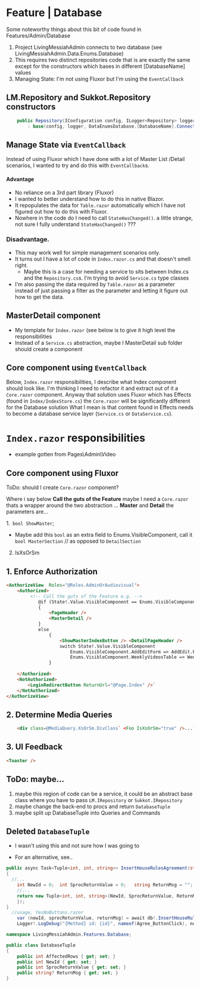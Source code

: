 # Feature | Database 

Some noteworthy things about this bit of code found in Features/Admin/Database

1. Project LivingMessiahAdmin connects to two database (see LivingMessiahAdmin.Data.Enums.Database)
2. This requires two distinct repositories code that is are exactly the same except for the constructors which bases in different [DatabaseName] values
3. Managing State: I'm not using Fluxor but I'm using the `EventCallback`

## LM.Repository and Sukkot.Repository constructors
```csharp
	public Repository(IConfiguration config, ILogger<Repository> logger) 
		: base(config, logger, DataEnumsDatabase.[DatabaseName].ConnectionStringKey)  // [DatabaseName] = LivingMessiah or Sukkot
```

## Manage State via `EventCallback`
Instead of using Fluxor which I have done with a lot of Master List /Detail scenarios, I wanted to try and do this with `EventCallback`s.

#### Advantage
- No reliance on a 3rd part library (Fluxor)
- I wanted to better understand how to do this in native Blazor.
- It repopulates the data for `Table.razor` automatically which I have not figured out how to do this with Fluxor.
- Nowhere in the code do I need to call `StateHasChanged()`. a little strange, not sure I fully understand `StateHasChanged()` ???

### Disadvantage. 
- This may work well for simple  management scenarios only.  
- It turns out I have a lot of code in `Index.razor.cs` and that doesn't smell right.  
	- Maybe this is a case for needing a service to sits between Index.cs and the `Repository.cs`s. I'm trying to avoid `Service.cs` type classes
- I'm also passing the data required by `Table.razor` as a parameter instead of just passing a filter as the parameter and letting it figure out how to get the data.

## MasterDetail component
- My template for `Index.razor` (see below is to give it high level the responsibilities
- Instead of a `Service.cs` abstraction, maybe I MasterDetail sub folder should create a component 


## Core component using `EventCallback`

Below, `Index.razor` responsibilities, I describe what Index component should look like.
I'm thinking I need to refactor it and extract out of it a `Core.razor` component.
Anyway that solution uses Fluxor which has Effects (found in `Index/IndexStore.cs`) the `Core.razor` will be significantly different for the Database solution
What I mean is that content found in Effects needs to become a database service layer (`Service.cs` or `DataService.cs`).

 
# `Index.razor` responsibilities 
- example gotten from Pages\Admin\Video

## Core component using Fluxor
ToDo: should I create `Core.razor` component?

Where i say below **Call the guts of the Feature** maybe I need a `Core.razor` thats a wrapper around the two abstraction ... **Master** and **Detail**
the parameters are...

1.` bool ShowMaster`; 
- Maybe add this `bool` as an extra field to Enums.VisibleComponent, call it `bool MasterSection` // as opposed to `DetailSection`

2. IsXsOrSm

## 1. Enforce Authorization
```html
<AuthorizeView  Roles="@Roles.AdminOrAudiovisual"> 
	<Authorized>
		 <!-- Call the guts of the Feature e.g. --> 
			@if (State!.Value.VisibleComponent == Enums.VisibleComponent.MasterList) 	
			{	
				<PageHeader /> 
				<MasterDetail />   
			}
			else 
				{
					<ShowMasterIndexButton /> <DetailPageHeader /> 
					switch State!.Value.VisibleComponent
						Enums.VisibleComponent.AddEditForm => AddEdit.Form 
						Enums.VisibleComponent.WeeklyVideosTable => WeeklyVideos.Index
				}
		
	</Authorized>
	<NotAuthorized>
		<LoginRedirectButton ReturnUrl="@Page.Index" />`
	</NotAuthorized>
</AuthorizeView>
```

## 2. Determine Media Queries 
```html
	<div class=@MediaQuery.XsOrSm.DivClass` <Foo IsXsOrSm="true" />...`
```

## 3. UI Feedback
```html
<Toaster />
```


## ToDo: maybe...
1. maybe this region of code can be a service, it could be an abstract base class where you have to pass 
	`LM.IRepository` or `Sukkot.IRepository`
2. maybe change the back-end to procs and return `DatabaseTuple`
3. maybe split up DatabaseTuple into Queries and Commands

## Deleted `DatabaseTuple`
- I wasn't using this and not sure how I was going to 

- For an alternative, see..
```csharp
public async Task<Tuple<int, int, string>> InsertHouseRulesAgreement(string email, string timeZone)
{
  //...
	int NewId = 0;	int SprocReturnValue = 0;	string ReturnMsg = "";
	//...
	return new Tuple<int, int, string>(NewId, SprocReturnValue, ReturnMsg);
	});
}	
  //usage, YesNoButtons.razor
	var (newId, sprocReturnValue, returnMsg) = await db!.InsertHouseRulesAgreement(EmailParm!, GetLocalTimeZone());
	Logger!.LogDebug("{Method} id: {id}", nameof(Agree_ButtonClick), newId);

```

```cs
namespace LivingMessiahAdmin.Features.Database;

public class DatabaseTuple
{
	public int AffectedRows { get; set; }
	public int NewId { get; set; }
	public int SprocReturnValue { get; set; }
	public string? ReturnMsg { get; set; }
}
```